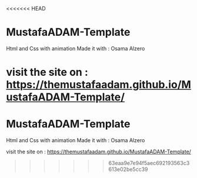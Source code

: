 <<<<<<< HEAD
# MustafaADAM-Template
Html and Css with animation Made it with : Osama Alzero

visit the site on :
https://themustafaadam.github.io/MustafaADAM-Template/
=======
# MustafaADAM-Template
Html and Css with animation Made it with : Osama Alzero

visit the site on :
https://themustafaadam.github.io/MustafaADAM-Template/
>>>>>>> 63eaa9e7e94f5aec692193563c3613e02be5cc39
